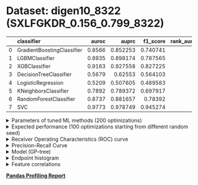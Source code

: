 # Dataset: digen10_8322 (SXLFGKDR_0.156_0.799_8322)

|    | classifier                 |   auroc |    auprc |   f1_score |   rank_auroc |   rank_auprc |   rank_f1 |
|---:|:---------------------------|--------:|---------:|-----------:|-------------:|-------------:|----------:|
|  0 | GradientBoostingClassifier |  0.8566 | 0.852253 |   0.740741 |            5 |            5 |         5 |
|  1 | LGBMClassifier             |  0.8935 | 0.898174 |   0.787565 |            3 |            3 |         3 |
|  2 | XGBClassifier              |  0.9163 | 0.927558 |   0.827225 |            2 |            2 |         2 |
|  3 | DecisionTreeClassifier     |  0.5679 | 0.62553  |   0.564103 |            7 |            7 |         7 |
|  4 | LogisticRegression         |  0.5209 | 0.507605 |   0.489583 |            8 |            8 |         8 |
|  5 | KNeighborsClassifier       |  0.7892 | 0.789372 |   0.697917 |            6 |            6 |         6 |
|  6 | RandomForestClassifier     |  0.8737 | 0.881657 |   0.78392  |            4 |            4 |         4 |
|  7 | SVC                        |  0.9773 | 0.978749 |   0.945274 |            1 |            1 |         1 |


<details>
<summary>Parameters of tuned ML methods (200 optimizations)</summary>


```
GradientBoostingClassifier(learning_rate=0.20137906837592243, max_depth=8,
                           min_samples_leaf=57, n_iter_no_change=16,
                           random_state=8322, tol=1e-07,
                           validation_fraction=0.060000000000000005)
LGBMClassifier(deterministic=True, force_row_wise=True, max_depth=10,
               metric='binary_logloss', n_estimators=88, n_jobs=1,
               num_leaves=1024, objective='binary', random_state=8322)
XGBClassifier(alpha=0.02363561061174875, base_score=0.5, booster='dart',
              colsample_bylevel=1, colsample_bynode=1, colsample_bytree=1,
              eta=0.2048495271939533, eval_metric='logloss', gamma=0.4,
              gpu_id=-1, importance_type='gain', interaction_constraints='',
              learning_rate=0.204849526, max_delta_step=0, max_depth=9,
              min_child_weight=1, missing=nan, monotone_constraints='()',
              n_estimators=68, n_jobs=1, nthread=1, num_parallel_tree=1,
              random_state=8322, reg_alpha=0.0236356109,
              reg_lambda=1.6014597716854524, scale_pos_weight=1, subsample=1,
              tree_method='exact', use_label_encoder=False,
              validate_parameters=1, ...)
DecisionTreeClassifier(max_depth=10, min_samples_split=8, random_state=8322)
LogisticRegression(C=0.00014743051505560541, random_state=8322,
                   solver='newton-cg')
KNeighborsClassifier(n_neighbors=36, p=3)
RandomForestClassifier(criterion='entropy', max_depth=10, max_features=None,
                       min_samples_leaf=3, min_samples_split=10,
                       n_estimators=91, random_state=8322)
SVC(C=92.51616172779029, class_weight='balanced', coef0=5.9, degree=2,
    gamma='auto', kernel='poly', probability=True, random_state=8322,
    tol=2.1022230038533015e-05)
```

</details>

<details>
<summary>Expected performance (100 optimizations starting from different random seed)</summary>
<img src='digen10_8322-box.svg' width=40% />
</details>

<details>
<summary>Receiver Operating Characteristics (ROC) curve</summary>
<img src='digen10_8322-roc.svg' width=40% />
</details>

<details>
<summary>Precision-Recall Curve</summary>
<img src='digen10_8322-prc.svg' width=40% />
</details>

<details>
<summary>Model (GP-tree)</summary>
<img src='digen10_8322-model.svg' height=10% />
</details>

<details>
<summary>Endpoint histogram</summary>
<img src='digen10_8322-endpoint.svg' width=40% />
</details>

<details>
<summary>Feature correlations</summary>
<img src='digen10_8322-corr.svg' width=40% />
</details>

[**Pandas Profiling Report**](https://epistasislab.github.io/digen/profile/digen10_8322.html)